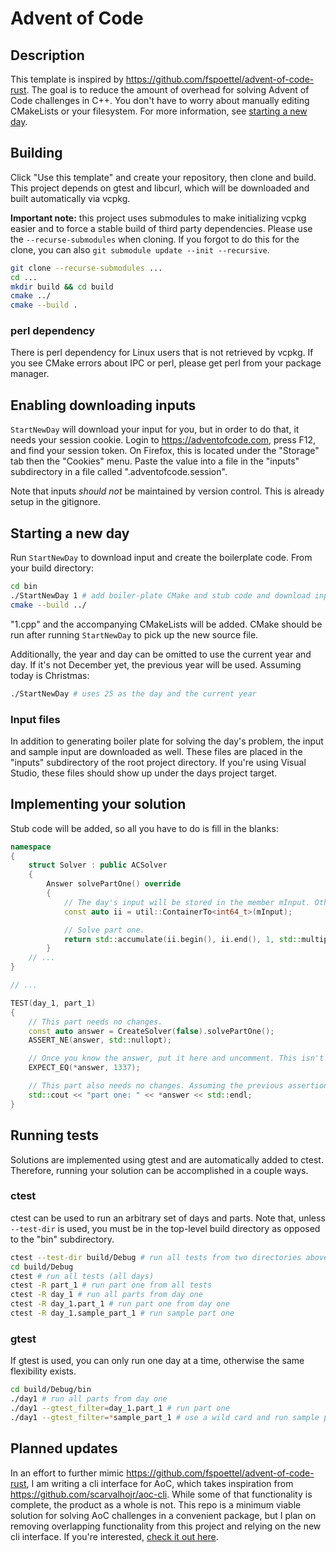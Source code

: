 # Advent of Code

## Description
This template is inspired by https://github.com/fspoettel/advent-of-code-rust. The goal is to reduce the amount of overhead for solving Advent of Code challenges in C++. You don't have to worry about manually editing CMakeLists or your filesystem. For more information, see [starting a new day](#Starting-a-new-day).

## Building
Click "Use this template" and create your repository, then clone and build. This project depends on gtest and libcurl, which will be downloaded and built automatically via vcpkg.

**Important note:** this project uses submodules to make initializing vcpkg easier and to force a stable build of third party dependencies. Please use the `--recurse-submodules` when cloning. If you forgot to do this for the clone, you can also `git submodule update --init --recursive`.

```sh
git clone --recurse-submodules ...
cd ...
mkdir build && cd build
cmake ../
cmake --build .
```

### perl dependency
There is perl dependency for Linux users that is not retrieved by vcpkg. If you see CMake errors about IPC or perl, please get perl from your package manager.

## Enabling downloading inputs
`StartNewDay` will download your input for you, but in order to do that, it needs your session cookie. Login to https://adventofcode.com, press F12, and find your session token. On Firefox, this is located under the "Storage" tab then the "Cookies" menu. Paste the value into a file in the "inputs" subdirectory in a file called ".adventofcode.session".

Note that inputs *should not* be maintained by version control. This is already setup in the gitignore.

## Starting a new day
Run `StartNewDay` to download input and create the boilerplate code. From your build directory:

```sh
cd bin
./StartNewDay 1 # add boiler-plate CMake and stub code and download inputs
cmake --build ../
```

"1.cpp" and the accompanying CMakeLists will be added. CMake should be run after running `StartNewDay` to pick up the new source file.

Additionally, the year and day can be omitted to use the current year and day. If it's not December yet, the previous year will be used. Assuming today is Christmas:
```sh
./StartNewDay # uses 25 as the day and the current year
```

### Input files
In addition to generating boiler plate for solving the day's problem, the input and sample input are downloaded as well. These files are placed in the "inputs" subdirectory of the root project directory. If you're using Visual Studio, these files should show up under the days project target.

## Implementing your solution
Stub code will be added, so all you have to do is fill in the blanks:

```cpp
namespace
{
    struct Solver : public ACSolver
    {
        Answer solvePartOne() override
        {
            // The day's input will be stored in the member mInput. Other useful utility functions are provided, see Utilities.hpp.
            const auto ii = util::ContainerTo<int64_t>(mInput);

            // Solve part one.
            return std::accumulate(ii.begin(), ii.end(), 1, std::multiplies<>());
        }
    // ...
}

// ...

TEST(day_1, part_1)
{
    // This part needs no changes.
    const auto answer = CreateSolver(false).solvePartOne();
    ASSERT_NE(answer, std::nullopt);

    // Once you know the answer, put it here and uncomment. This isn't strictly necessary.
    EXPECT_EQ(*answer, 1337);

    // This part also needs no changes. Assuming the previous assertion does not fail, your answer should be printed.
    std::cout << "part one: " << *answer << std::endl;
}
```

## Running tests
Solutions are implemented using gtest and are automatically added to ctest. Therefore, running your solution can be accomplished in a couple ways.

### ctest
ctest can be used to run an arbitrary set of days and parts. Note that, unless `--test-dir` is used, you must be in the top-level build directory as opposed to the "bin" subdirectory.
```sh
ctest --test-dir build/Debug # run all tests from two directories above our build
cd build/Debug
ctest # run all tests (all days)
ctest -R part_1 # run part one from all tests
ctest -R day_1 # run all parts from day one
ctest -R day_1.part_1 # run part one from day one
ctest -R day_1.sample_part_1 # run sample part one
```

### gtest
If gtest is used, you can only run one day at a time, otherwise the same flexibility exists.
```sh
cd build/Debug/bin
./day1 # run all parts from day one
./day1 --gtest_filter=day_1.part_1 # run part one
./day1 --gtest_filter=*sample_part_1 # use a wild card and run sample part one
```

## Planned updates
In an effort to further mimic https://github.com/fspoettel/advent-of-code-rust, I am writing a cli interface for AoC, which takes inspiration from https://github.com/scarvalhojr/aoc-cli. While some of that functionality is complete, the product as a whole is not. This repo is a minimum viable solution for solving AoC challenges in a convenient package, but I plan on removing overlapping functionality from this project and relying on the new cli interface. If you're interested, [check it out here](https://github.com/jonathondgebhardt/aoc-cli-cpp).
